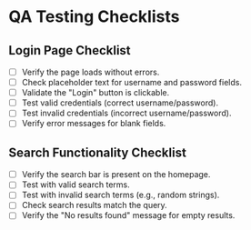 # QA Testing Checklists

## Login Page Checklist
- [ ] Verify the page loads without errors.
- [ ] Check placeholder text for username and password fields.
- [ ] Validate the "Login" button is clickable.
- [ ] Test valid credentials (correct username/password).
- [ ] Test invalid credentials (incorrect username/password).
- [ ] Verify error messages for blank fields.

## Search Functionality Checklist
- [ ] Verify the search bar is present on the homepage.
- [ ] Test with valid search terms.
- [ ] Test with invalid search terms (e.g., random strings).
- [ ] Check search results match the query.
- [ ] Verify the "No results found" message for empty results.

